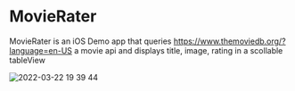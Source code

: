 # MovieRater
MovieRater is an iOS Demo app that queries https://www.themoviedb.org/?language=en-US a movie api and displays title, image, rating in a scollable tableView

![2022-03-22 19 39 44](https://user-images.githubusercontent.com/6366030/159613301-dbce6e1c-e73f-4136-a7a2-5be9c7edb304.gif)

